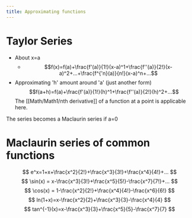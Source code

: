```yaml
---
title: Approximating functions
---
```

# Taylor Series
* About x=a
	* $$f(x)=f(a)+\frac{f'(a)}{1!}(x-a)^1+\frac{f''(a)}{2!}(x-a)^2+...+\frac{f^{'n}(a)}{n!}(x-a)^n+...$$
* Approximating 'h' amount around 'a' (just another form)
	 $$f(a+h)=f(a)+\frac{f'(a)}{1!}(h)^1+\frac{f''(a)}{2!}(h)^2+...$$
The [[Math/Math1/nth derivative]] of a function at a point is applicable here.

The series becomes a Maclaurin series if a=0

# Maclaurin series of common functions
$$
e^x=1+x+\frac{x^2}{2!}+\frac{x^3}{3!}+\frac{x^4}{4!}+...
$$
$$
\sin(x) = x-\frac{x^3}{3!}+\frac{x^5}{5!}-\frac{x^7}{7!}+...
$$
$$
\cos(x) = 1-\frac{x^2}{2!}+\frac{x^4}{4!}-\frac{x^6}{6!}
$$
$$
ln(1+x)=x-\frac{x^2}{2}+\frac{x^3}{3}-\frac{x^4}{4}
$$
$$
tan^{-1}(x)=x-\frac{x^3}{3}+\frac{x^5}{5}-\frac{x^7}{7}
$$
